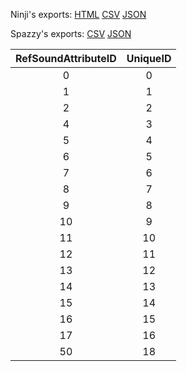 Ninji's exports: [HTML](https://wuffs.org/acnh/bcsv_140/html/SoundAttributeForGround.html) [CSV](https://wuffs.org/acnh/bcsv_140/csv/SoundAttributeForGround.csv) [JSON](https://wuffs.org/acnh/bcsv_140/json/SoundAttributeForGround.json)

Spazzy's exports: [CSV](https://github.com/McSpazzy/acnh-csv/blob/master/SoundAttributeForGround.csv) [JSON](https://github.com/McSpazzy/acnh-json/blob/master/SoundAttributeForGround.json)

| RefSoundAttributeID | UniqueID |
|:--:|:--:|
| 0 | 0 | 
| 1 | 1 | 
| 2 | 2 | 
| 4 | 3 | 
| 5 | 4 | 
| 6 | 5 | 
| 7 | 6 | 
| 8 | 7 | 
| 9 | 8 | 
| 10 | 9 | 
| 11 | 10 | 
| 12 | 11 | 
| 13 | 12 | 
| 14 | 13 | 
| 15 | 14 | 
| 16 | 15 | 
| 17 | 16 | 
| 50 | 18 | 
